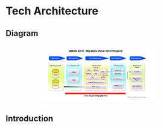 # Tech Architecture

## Diagram 

<p align="center">
    <img src="../image/tech-architecture/data-pipeline-architecture.jpg" alt="image" width="60%">
</p>

## Introduction


